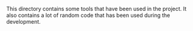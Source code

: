 This directory contains some tools that have been used in the project.
It also contains a lot of random code that has been used during the development.
